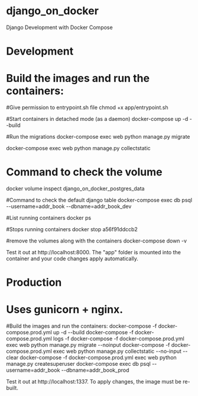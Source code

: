# django_on_docker
Django Development with Docker Compose

# Development

# Build the images and run the containers:

#Give permission to entrypoint.sh file
chmod +x app/entrypoint.sh

#Start containers in detached mode (as a daemon)
docker-compose up -d --build

#Run the migrations
docker-compose exec web python manage.py migrate

docker-compose exec web python manage.py collectstatic

# Command to check the volume
docker volume inspect django_on_docker_postgres_data

#Command to check the default django table
docker-compose exec db psql --username=addr_book --dbname=addr_book_dev

#List running containers
docker ps

#Stops running containers
docker stop a56f91ddccb2

#remove the volumes along with the containers
docker-compose down -v

Test it out at http://localhost:8000. The "app" folder is mounted into the container and your code changes apply automatically.

# Production

# Uses gunicorn + nginx.
#Build the images and run the containers:
docker-compose -f docker-compose.prod.yml up -d --build
docker-compose -f docker-compose.prod.yml logs -f
docker-compose -f docker-compose.prod.yml exec web python manage.py migrate --noinput
docker-compose -f docker-compose.prod.yml exec web python manage.py collectstatic --no-input --clear
docker-compose -f docker-compose.prod.yml exec web python manage.py createsuperuser
docker-compose exec db psql --username=addr_book --dbname=addr_book_prod

Test it out at http://localhost:1337. To apply changes, the image must be re-built.